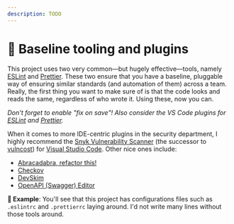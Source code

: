 ```yaml
---
description: TODO
---
```


# 🧰 Baseline tooling and plugins

This project uses two very common—but hugely effective—tools, namely [ESLint](https://eslint.org) and [Prettier](https://prettier.io). These two ensure that you have a baseline, pluggable way of ensuring similar standards (and automation of them) across a team. Really, the first thing you want to make sure of is that the code looks and reads the same, regardless of who wrote it. Using these, now you can.

_Don't forget to enable "fix on save"! Also consider the VS Code plugins for_ [_ESLint_](https://marketplace.visualstudio.com/items?itemName=dbaeumer.vscode-eslint) _and_ [_Prettier_](https://marketplace.visualstudio.com/items?itemName=esbenp.prettier-vscode)_._

When it comes to more IDE-centric plugins in the security department, I highly recommend the [Snyk Vulnerability Scanner](https://marketplace.visualstudio.com/items?itemName=snyk-security.snyk-vulnerability-scanner) (the successor to [vulncost](https://github.com/snyk/vulncost)) for [Visual Studio Code](https://code.visualstudio.com). Other nice ones include:

- [Abracadabra, refactor this!](https://marketplace.visualstudio.com/items?itemName=nicoespeon.abracadabra)
- [Checkov](https://marketplace.visualstudio.com/items?itemName=Bridgecrew.checkov)
- [DevSkim](https://marketplace.visualstudio.com/items?itemName=MS-CST-E.vscode-devskim)
- [OpenAPI (Swagger) Editor](https://marketplace.visualstudio.com/items?itemName=42Crunch.vscode-openapi)

**🎯 Example**: You'll see that this project has configurations files such as `.eslintrc` and `.prettierrc` laying around. I'd not write many lines without those tools around.
